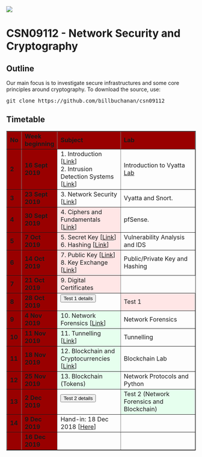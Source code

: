<img src="https://github.com/billbuchanan/csn09112/blob/master/zadditional/top_csn09112.png"/>
<h1>CSN09112 - Network Security and Cryptography</h1>
<h2>Outline</h2>
<p>Our main focus is to investigate secure infrastructures and some core principles around cryptography.  To download the source, use:</p>
<pre>
git clone https://github.com/billbuchanan/csn09112
</pre>

<h2>Timetable</h2>
<table width="100%" border="1" cellpadding="0" cellspacing="0">
  <tr>
    <td width="5%" bgcolor="#990000" class="table1"><strong>No</strong></td>
    <td width="15%" bgcolor="#990000" class="table1"><strong>Week beginning</strong></td>
    <td width="35%" bgcolor="#990000" class="table1"><strong>Subject</strong></td>
    <td width="45%" bgcolor="#990000" class="table1"><strong>Lab</strong></td>
  </tr>
      
  <tr>
    <td bgcolor="#990000" class="table1"><strong>2</strong></td>
    <td bgcolor="#990000" class="table1"><strong>16 Sept 2019</strong></td>
    <td>1. Introduction [<a href="https://github.com/billbuchanan/csn09112/tree/master/week02_0intro">Link</a>]<br />2. Intrusion Detection Systems [<a href="https://github.com/billbuchanan/csn09112/tree/master/week02_ids">Link</a>]</td>
  
<td>Introduction to Vyatta <a href="https://github.com/billbuchanan/csn09112/tree/master/week02_ids/labs" target="_blank">Lab</a></td>
   
     
  </tr>
  <tr >
    <td bgcolor="#990000" class="table1"><strong>3</strong></td>
    <td bgcolor="#990000" class="table1"><strong>23 Sept 2019</strong></td>
    <td>3. Network Security [<a href="https://github.com/billbuchanan/csn09112/tree/master/week03_ns">Link</a>]</td>
      <td>Vyatta and Snort. </td>

   
  </tr>
  <tr >
    <td bgcolor="#990000" class="table1"><strong>4</strong></td>
    <td bgcolor="#990000" class="table1"><strong>30 Sept 2019</strong></td>
    <td bgcolor="#ffe6e6">4. Ciphers and Fundamentals [<a href="https://github.com/billbuchanan/csn09112/tree/master/week04_ciphers">Link</a>]</td>
       <td>pfSense.  </td>
    
  </tr>
  <tr>
    <td bgcolor="#990000" class="table1"><strong>5</strong></td>
    <td bgcolor="#990000" class="table1"><strong>7 Oct 2019</strong></td>
    <td bgcolor="#ffe6e6">5. Secret Key [<a href="https://asecuritysite.com/cryptobook/crypto02">Link</a>]<br />6. Hashing [<a href="/cryptobook/crypto03">Link</a>]</td>
           <td>Vulnerability Analysis and IDS</td>
    
    
     
   
  </tr>
      <tr>
            <td bgcolor="#990000" class="table1"><strong>6</strong></td>
            <td bgcolor="#990000" class="table1"><strong>14 Oct 2019</strong></td>
    <td bgcolor="#ffe6e6">7. Public Key [<a href="https://asecuritysite.com/cryptobook/crypto04">Link</a>]<br />8. Key Exchange [<a href="https://asecuritysite.com/cryptobook/crypto05">Link</a>]</td>
 <td>Public/Private Key and Hashing</td>
      
  </tr>
  <tr >
    <td bgcolor="#990000" class="table1"><strong>7</strong></td>
    <td bgcolor="#990000" class="table1"><strong>21 Oct 2019</strong></td>
    <td bgcolor="#ffe6e6">9. Digital Certificates </td>
  
      
  </tr>
  <tr>
    <td bgcolor="#990000" class="table1"><strong>8</strong></td>
    <td bgcolor="#990000" class="table1"><strong>28 Oct 2019</strong></td>
    <td ><form action="https://asecuritysite.com/csn09112/test01" method="get"><button type="submit" onclick="location.href='/csn09112/test01" class="btn btn-danger btn-xs"  data-container="body">Test 1 details</button> </form></td>
     <td bgcolor="#ffe6e6">Test 1    </td>
  
  </tr>
  <tr>
    <td bgcolor="#990000" class="table1"><strong>9</strong></td>
    <td bgcolor="#990000" class="table1"><strong>4 Nov 2019</strong></td>
      <td bgcolor="#e6ffee">10. Network Forensics  [<a href="http://www.asecuritysite.com/subjects/chapter09">Link</a>]</td>
    <td>Network Forensics</td>
  
  </tr>
  <tr>
    <td bgcolor="#990000" class="table1"><strong>10</strong></td>
    <td bgcolor="#990000" class="table1"><strong>11 Nov 2019</strong></td>
       <td  bgcolor="#e6ffee">11. Tunnelling [<a href="http://www.asecuritysite.com/subjects/chapter18">Link</a>]</td>
 <td>Tunnelling</td>
  
      
  </tr>

  <tr>
    <td bgcolor="#990000" class="table1"><strong>11</strong></td>
    <td bgcolor="#990000" class="table1"><strong>18 Nov 2019</strong></td>
          <td  bgcolor="#e6ffee">12. Blockchain and Cryptocurrencies [<a href="http://www.asecuritysite.com/cryptobook/crypto10">Link</a>]</td>
       <td>Blockchain Lab</td>
    
  </tr>
  <tr>
    <td bgcolor="#990000" class="table1"><strong>12</strong></td>
    <td bgcolor="#990000" class="table1"><strong>25 Nov 2019</strong></td>
      <td  bgcolor="#e6ffee">13. Blockchain (Tokens) </td>
       <td>Network Protocols and Python</td>
   
  </tr>
  <tr>
    <td bgcolor="#990000" class="table1"><strong>13</strong></td>
    <td bgcolor="#990000" class="table1"><strong>2 Dec 2019</strong></td>
    <td><form action="https://asecuritysite.com/csn09112/test02" method="get"><button type="submit" onclick="location.href='/csn09112/test02" class="btn btn-success btn-xs"  data-container="body">Test 2 details</button> </form></td>
    <td bgcolor="#e6ffee">Test 2 (Network Forensics and Blockchain) </td>
  </tr>
  <tr>
    <td bgcolor="#990000" class="table1"><strong>14</strong></td>
    <td bgcolor="#990000" class="table1"><strong>9 Dec 2019</strong></td>
    <td>Hand-in: 18 Dec 2018 [<a href="https://asecuritysite.com/csn09112/cw">Here</a>]</td>
    <td>&nbsp;</td>
  </tr>

  <tr>
    <td bgcolor="#990000" class="table1">&nbsp;</td>
    <td bgcolor="#990000" class="table1"><strong>16 Dec 2019</strong></td>
    <td></td>
    <td>&nbsp;</td>
  </tr>
</table>
